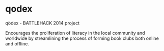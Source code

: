 qodex
=====

qödex - BATTLEHACK 2014 project

Encourages the proliferation of literacy in the local community and worldwide by streamlining the process of forming book clubs both online and offline.